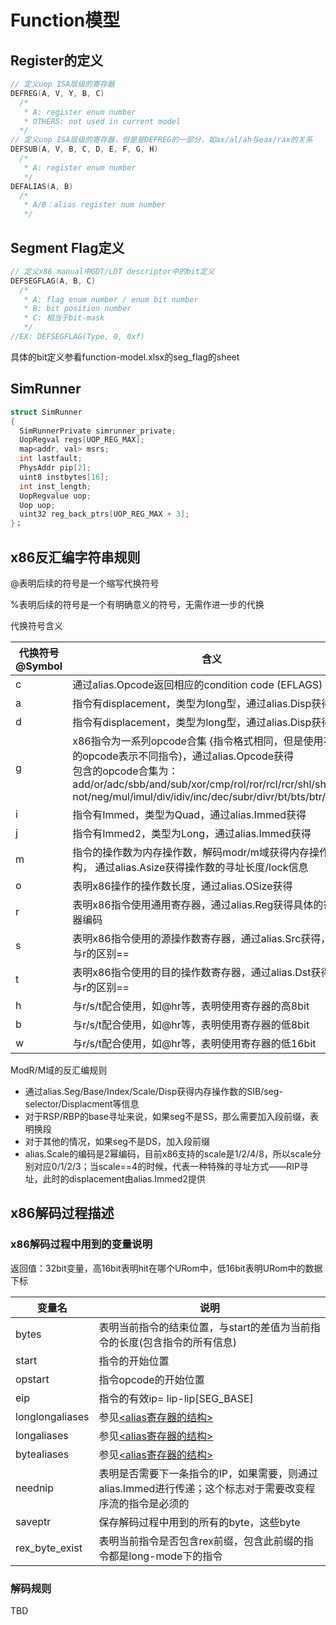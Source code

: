 # Function模型

## Register的定义

```c
// 定义uop ISA层级的寄存器
DEFREG(A, V, Y, B, C)
  /*
   * A: register enum number
   * OTHERS: not used in current model
  */
// 定义uop ISA层级的寄存器，但是是DEFREG的一部分，如ax/al/ah与eax/rax的关系
DEFSUB(A, V, B, C, D, E, F, G, H)
  /*
   * A: register enum number
   */
DEFALIAS(A, B)
  /*
   * A/B：alias register num number
   */
```

## Segment  Flag定义

```c
// 定义x86 manual中GDT/LDT descriptor中的bit定义
DEFSEGFLAG(A, B, C)
  /*
   * A: flag enum number / enum bit number
   * B: bit position number
   * C: 相当于bit-mask
   */
//EX: DEFSEGFLAG(Type, 0, 0xf)
```

具体的bit定义参看function-model.xlsx的seg_flag的sheet

## SimRunner

```c
struct SimRunner 
{
  SimRunnerPrivate simrunner_private;
  UopRegval regs[UOP_REG_MAX];
  map<addr, val> msrs;
  int lastfault;
  PhysAddr pip[2];
  uint8 instbytes[16];
  int inst_length;
  UopRegvalue uop;
  Uop uop;
  uint32 reg_back_ptrs[UOP_REG_MAX + 3];
}；
```

## x86反汇编字符串规则

@表明后续的符号是一个缩写代换符号

%表明后续的符号是一个有明确意义的符号，无需作进一步的代换

代换符号含义

| 代换符号@Symbol | 含义                                                         |
| --------------- | ------------------------------------------------------------ |
| c               | 通过alias.Opcode返回相应的condition code (EFLAGS)            |
| a               | 指令有displacement，类型为long型，通过alias.Disp获得         |
| d               | 指令有displacement，类型为long型，通过alias.Disp获得         |
| g               | x86指令为一系列opcode合集 {指令格式相同，但是使用不同的opcode表示不同指令}，通过alias.Opcode获得<br />包含的opcode合集为：<br />add/or/adc/sbb/and/sub/xor/cmp/rol/ror/rcl/rcr/shl/shr/sar/<br />not/neg/mul/imul/div/idiv/inc/dec/subr/divr/bt/bts/btr/btc |
| i               | 指令有Immed，类型为Quad，通过alias.Immed获得                 |
| j               | 指令有Immed2，类型为Long，通过alias.Immed获得                |
| m               | 指令的操作数为内存操作数，解码modr/m域获得内存操作数结构， 通过alias.Asize获得操作数的寻址长度/lock信息 |
| o               | 表明x86操作的操作数长度，通过alias.OSize获得                 |
| r               | 表明x86指令使用通用寄存器，通过alias.Reg获得具体的寄存器编码 |
| s               | 表明x86指令使用的源操作数寄存器，通过alias.Src获得， ==与r的区别== |
| t               | 表明x86指令使用的目的操作数寄存器，通过alias.Dst获得, ==与r的区别== |
| h               | 与r/s/t配合使用，如@hr等，表明使用寄存器的高8bit             |
| b               | 与r/s/t配合使用，如@hr等，表明使用寄存器的低8bit             |
| w               | 与r/s/t配合使用，如@hr等，表明使用寄存器的低16bit            |

ModR/M域的反汇编规则

- 通过alias.Seg/Base/Index/Scale/Disp获得内存操作数的SIB/seg-selector/Displacment等信息
- 对于RSP/RBP的base寻址来说，如果seg不是SS，那么需要加入段前缀，表明换段
- 对于其他的情况，如果seg不是DS，加入段前缀
- alias.Scale的编码是2幂编码，目前x86支持的scale是1/2/4/8，所以scale分别对应0/1/2/3；当scale==4的时候，代表一种特殊的寻址方式——RIP寻址，此时的displacement由alias.Immed2提供

## x86解码过程描述

### x86解码过程中用到的变量说明

返回值：32bit变量，高16bit表明hit在哪个URom中，低16bit表明URom中的数据下标

| 变量名          | 说明                                                         |
| --------------- | ------------------------------------------------------------ |
| bytes           | 表明当前指令的结束位置，与start的差值为当前指令的长度(包含指令的所有信息) |
| start           | 指令的开始位置                                               |
| opstart         | 指令opcode的开始位置                                         |
| eip             | 指令的有效ip= lip-lip[SEG_BASE]                              |
| longlongaliases | 参见<u><alias寄存器的结构></u>                               |
| longaliases     | 参见<u><alias寄存器的结构></u>                               |
| bytealiases     | 参见<u><alias寄存器的结构></u>                               |
| neednip         | 表明是否需要下一条指令的IP，如果需要，则通过alias.Immed进行传递；这个标志对于需要改变程序流的指令是必须的 |
| saveptr         | 保存解码过程中用到的所有的byte，这些byte                     |
| rex_byte_exist  | 表明当前指令是否包含rex前缀，包含此前缀的指令都是long-mode下的指令 |

### 解码规则

TBD